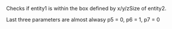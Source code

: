 Checks if entity1 is within the box defined by x/y/zSize of entity2.

Last three parameters are almost alwasy p5 = 0, p6 = 1, p7 = 0